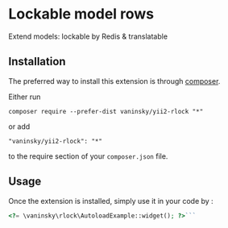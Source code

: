 Lockable model rows
===================
Extend models: lockable by Redis & translatable

Installation
------------

The preferred way to install this extension is through [composer](http://getcomposer.org/download/).

Either run

```
composer require --prefer-dist vaninsky/yii2-rlock "*"
```

or add

```
"vaninsky/yii2-rlock": "*"
```

to the require section of your `composer.json` file.


Usage
-----

Once the extension is installed, simply use it in your code by  :

```php
<?= \vaninsky\rlock\AutoloadExample::widget(); ?>```